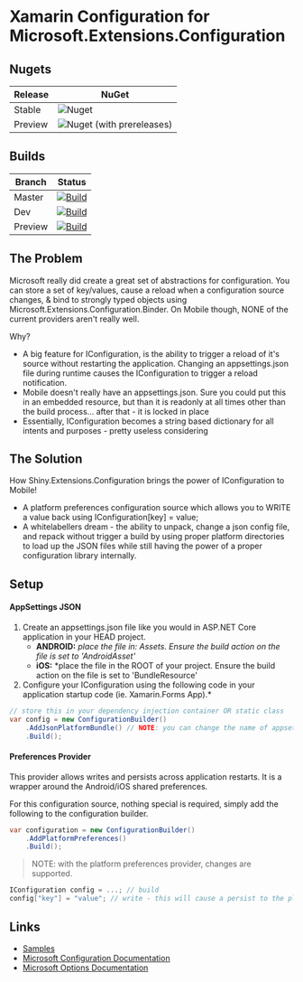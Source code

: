 # Xamarin Configuration for Microsoft.Extensions.Configuration

## Nugets

|Release|NuGet|
|-------|-----|
|Stable|![Nuget](https://img.shields.io/nuget/v/shiny.extensions.configuration?style=for-the-badge)|
|Preview|![Nuget (with prereleases)](https://img.shields.io/nuget/vpre/shiny.extensions.configuration?style=for-the-badge)|


## Builds

|Branch|Status|
|------|------|
|Master|[![Build](https://github.com/shinyorg/configurationextensions/actions/workflows/build.yml/badge.svg)](https://github.com/shinyorg/configurationextensions/actions/workflows/build.yml)|
|Dev|[![Build](https://github.com/shinyorg/configurationextensions/actions/workflows/build.yml/badge.svg?branch=dev)](https://github.com/shinyorg/configurationextensions/actions/workflows/build.yml)|
|Preview|[![Build](https://github.com/shinyorg/configurationextensions/actions/workflows/build.yml/badge.svg?branch=preview)](https://github.com/shinyorg/configurationextensions/actions/workflows/build.yml)|


## The Problem

Microsoft really did create a great set of abstractions for configuration.  You can store a set of key/values, cause a reload when a configuration source changes, & bind to strongly typed objects using Microsoft.Extensions.Configuration.Binder. On Mobile though, NONE of the current providers aren't really well.

Why?
* A big feature for IConfiguration, is the ability to trigger a reload of it's source without restarting the application.  Changing an appsettings.json file during runtime causes the IConfiguration to trigger a reload notification. 
* Mobile doesn't really have an appsettings.json.  Sure you could put this in an embedded resource, but than it is readonly at all times other than the build process... after that - it is locked in place
* Essentially, IConfiguration becomes a string based dictionary for all intents and purposes - pretty useless considering

## The Solution

How Shiny.Extensions.Configuration brings the power of IConfiguration to Mobile!
* A platform preferences configuration source which allows you to WRITE a value back using IConfiguration[key] = value;
* A whitelabellers dream - the ability to unpack, change a json config file, and repack without trigger a build by using proper platform directories to load up the JSON files while still having the power of a proper configuration library internally.

## Setup

#### AppSettings JSON

1. Create an appsettings.json file like you would in ASP.NET Core application in your HEAD project.
    * **ANDROID:** *place the file in: Assets.  Ensure the build action on the file is set to 'AndroidAsset'*
    * **iOS:** *place the file in the ROOT of your project.  Ensure the build action on the file is set to 'BundleResource'
2. Configure your IConfiguration using the following code in your application startup code (ie. Xamarin.Forms App).*

```csharp
// store this in your dependency injection container OR static class
var config = new ConfigurationBuilder()
    .AddJsonPlatformBundle() // NOTE: you can change the name of appsettings.json to something else and pass as an argument here
    .Build();
```

#### Preferences Provider

This provider allows writes and persists across application restarts.  It is a wrapper around the Android/iOS shared preferences.

For this configuration source, nothing special is required, simply add the following to the configuration builder.

```csharp
var configuration = new ConfigurationBuilder()
    .AddPlatformPreferences()
    .Build();
```

> NOTE: with the platform preferences provider, changes are supported.

```csharp
IConfiguration config = ...; // build
config["key"] = "value"; // write - this will cause a persist to the platform prefs and also trigger Option reloated events
```

## Links
* [Samples](https://github.com/shinyorg/ConfigurationExtensions/tree/master/Sample)
* [Microsoft Configuration Documentation](https://docs.microsoft.com/en-us/aspnet/core/fundamentals/configuration/?view=aspnetcore-6.0)
* [Microsoft Options Documentation](https://docs.microsoft.com/en-us/aspnet/core/fundamentals/configuration/options?view=aspnetcore-6.0)
